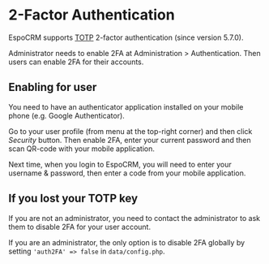 # 2-Factor Authentication

EspoCRM supports [TOTP](https://en.wikipedia.org/wiki/Time-based_One-time_Password_algorithm) 2-factor authentication (since version 5.7.0).

Administrator needs to enable 2FA at Administration > Authentication. Then users can enable 2FA for their accounts.

## Enabling for user

You need to have an authenticator application installed on your mobile phone (e.g. Google Authenticator).

Go to your user profile (from menu at the top-right corner) and then click *Security* button. Then enable 2FA, enter your current password and then scan QR-code with your mobile application.

Next time, when you login to EspoCRM, you will need to enter your username & password, then enter a code from your mobile application.

## If you lost your TOTP key

If you are not an administrator, you need to contact the administrator to ask them to disable 2FA for your user account.

If you are an administrator, the only option is to disable 2FA globally by setting `'auth2FA' => false` in `data/config.php`.
